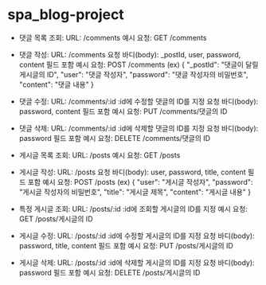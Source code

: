# spa_blog-project

- 댓글 목록 조회:
URL: /comments
예시 요청: GET /comments


- 댓글 작성:
URL: /comments
요청 바디(body): _postId, user, password, content 필드 포함
예시 요청: POST /comments
(ex)
{
  "_postId": "댓글이 달릴 게시글의 ID",
  "user": "댓글 작성자",
  "password": "댓글 작성자의 비밀번호",
  "content": "댓글 내용"
}


- 댓글 수정:
URL: /comments/:id
:id에 수정할 댓글의 ID를 지정
요청 바디(body): password, content 필드 포함
예시 요청: PUT /comments/댓글의 ID


- 댓글 삭제:
URL: /comments/:id
:id에 삭제할 댓글의 ID를 지정
요청 바디(body): password 필드 포함
예시 요청: DELETE /comments/댓글의 ID


- 게시글 목록 조회:
URL: /posts
예시 요청: GET /posts


- 게시글 작성:
URL: /posts
요청 바디(body): user, password, title, content 필드 포함
예시 요청: POST /posts
(ex)
{
  "user": "게시글 작성자",
  "password": "게시글 작성자의 비밀번호",
  "title": "게시글 제목",
  "content": "게시글 내용"
}

- 특정 게시글 조회:
URL: /posts/:id
:id에 조회할 게시글의 ID를 지정
예시 요청: GET /posts/게시글의 ID


- 게시글 수정:
URL: /posts/:id
:id에 수정할 게시글의 ID를 지정
요청 바디(body): password, title, content 필드 포함
예시 요청: PUT /posts/게시글의 ID


- 게시글 삭제:
URL: /posts/:id
:id에 삭제할 게시글의 ID를 지정
요청 바디(body): password 필드 포함
예시 요청: DELETE /posts/게시글의 ID
